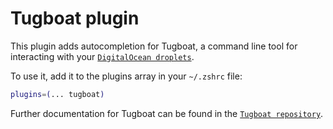 # Tugboat plugin

This plugin adds autocompletion for Tugboat, a command line tool for interacting
with your
[`DigitalOcean droplets`](https://www.digitalocean.com/products/droplets/).

To use it, add it to the plugins array in your `~/.zshrc` file:

```zsh
plugins=(... tugboat)
```

Further documentation for Tugboat can be found in the
[`Tugboat repository`](HTTPS://GitHub.Com/petems/tugboat).
